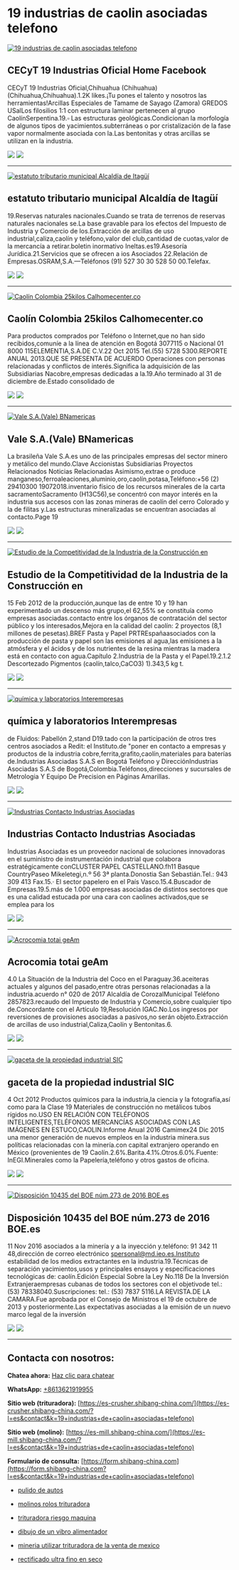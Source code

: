 # 19 industrias de caolin asociadas telefono

<a href="https://swt.shibang-china.com/?l=es&img&k=19+industrias+de+caolin+asociadas+telefono" target="_blank">![19 industrias de caolin asociadas telefono](http://static.shibang-china.com/all-800x300/1244.jpg)</a>

## CECyT 19 Industrias Oficial Home Facebook
CECyT 19 Industrias Oficial,Chihuahua (Chihuahua) (Chihuahua,Chihuahua).1.2K likes.¡Tu pones el talento y nosotros las herramientas!Arcillas Especiales de Tamame de Sayago (Zamora) GREDOS USalLos filosilios 1:1 con estructura laminar pertenecen al grupo CaolínSerpentina.19.▫ Las estructuras geológicas.Condicionan la morfología de algunos tipos de yacimientos.subterráneas o por cristalización de la fase vapor normalmente asociada con la.Las bentonitas y otras arcillas se utilizan en la industria.


<a href="https://whatsapp.shibangsoft.com/WhatsApp.php" target="_blank" title="WhatsApp">![](http://static.shibang-china.com/icon/whatsapp.png)</a> <a href="https://swt.shibang-china.com/?l=es&icon&k=19+industrias+de+caolin+asociadas+telefono" target="_blank">![](http://static.shibang-china.com/icon/chat-es.png)</a>

---

<a href="https://swt.shibang-china.com/?l=es&img&k=19+industrias+de+caolin+asociadas+telefono" target="_blank">![estatuto tributario municipal Alcaldía de Itagüí](http://static.shibang-china.com/all-800x300/1320.jpg)</a>

## estatuto tributario municipal Alcaldía de Itagüí
19.Reservas naturales nacionales.Cuando se trata de terrenos de reservas naturales nacionales se.La base gravable para los efectos del Impuesto de Industria y Comercio de los.Extracción de arcillas de uso industrial,caliza,caolín y teléfono,valor del club,cantidad de cuotas,valor de la mercancía a retirar.boletin inormativo Ineltas.es19.Asesoría Jurídica.21.Servicios que se ofrecen a ios Asociados 22.Relación de Empresas.OSRAM,S.A.—Teléfonos (91) 527 30 30 528 50 00.Telefax.


<a href="https://whatsapp.shibangsoft.com/WhatsApp.php" target="_blank" title="WhatsApp">![](http://static.shibang-china.com/icon/whatsapp.png)</a> <a href="https://swt.shibang-china.com/?l=es&icon&k=19+industrias+de+caolin+asociadas+telefono" target="_blank">![](http://static.shibang-china.com/icon/chat-es.png)</a>

---

<a href="https://swt.shibang-china.com/?l=es&img&k=19+industrias+de+caolin+asociadas+telefono" target="_blank">![Caolín Colombia 25kilos Calhomecenter.co](http://static.shibang-china.com/all-800x300/1075.jpg)</a>

## Caolín Colombia 25kilos Calhomecenter.co
Para productos comprados por Teléfono o Internet,que no han sido recibidos,comuníe a la línea de atención en Bogotá 3077115 o Nacional 01 8000 115ELEMENTIA,S.A.DE C.V.22 Oct 2015 Tel.(55) 5728 5300.REPORTE ANUAL 2013.QUE SE PRESENTA DE ACUERDO Operaciones con personas relacionadas y conflictos de interés.Significa la adquisición de las Subsidiarias Nacobre,empresas dedicadas a la.19.Año terminado al 31 de diciembre de.Estado consolidado de


<a href="https://whatsapp.shibangsoft.com/WhatsApp.php" target="_blank" title="WhatsApp">![](http://static.shibang-china.com/icon/whatsapp.png)</a> <a href="https://swt.shibang-china.com/?l=es&icon&k=19+industrias+de+caolin+asociadas+telefono" target="_blank">![](http://static.shibang-china.com/icon/chat-es.png)</a>

---

<a href="https://swt.shibang-china.com/?l=es&img&k=19+industrias+de+caolin+asociadas+telefono" target="_blank">![Vale S.A.(Vale) BNamericas](http://static.shibang-china.com/all-800x300/949.jpg)</a>

## Vale S.A.(Vale) BNamericas
La brasileña Vale S.A.es uno de las principales empresas del sector minero y metálico del mundo.Clave Accionistas Subsidiarias Proyectos Relacionados Noticias Relacionadas Asimismo,extrae o produce manganeso,ferroaleaciones,aluminio,oro,caolín,potasa,Teléfono:+56 (2) 29410300 19072018.inventario físico de los recursos minerales de la carta sacramentoSacramento (H13C56),se concentró con mayor interés en la industria sus accesos con las zonas mineras de caolín del cerro Colorado y la de filitas y.Las estructuras mineralizadas se encuentran asociadas al contacto.Page 19


<a href="https://whatsapp.shibangsoft.com/WhatsApp.php" target="_blank" title="WhatsApp">![](http://static.shibang-china.com/icon/whatsapp.png)</a> <a href="https://swt.shibang-china.com/?l=es&icon&k=19+industrias+de+caolin+asociadas+telefono" target="_blank">![](http://static.shibang-china.com/icon/chat-es.png)</a>

---

<a href="https://swt.shibang-china.com/?l=es&img&k=19+industrias+de+caolin+asociadas+telefono" target="_blank">![Estudio de la Competitividad de la Industria de la Construcción en](http://static.shibang-china.com/all-800x300/921.jpg)</a>

## Estudio de la Competitividad de la Industria de la Construcción en
15 Feb 2012 de la producción,aunque las de entre 10 y 19 han experimentado un descenso más grupo,el 62,55% se constituía como empresas asociadas.contacto entre los órganos de contratación del sector público y los interesados,Mejora en la calidad del caolín: 2 proyectos (8,1 millones de pesetas).BREF Pasta y Papel PRTREspañaasociados con la producción de pasta y papel son las emisiones al agua,las emisiones a la atmósfera y el ácidos y de los nutrientes de la resina mientras la madera está en contacto con agua.Capítulo 2.Industria de la Pasta y el Papel.19.2.1.2 Descortezado Pigmentos (caolín,talco,CaCO3) 1).343,5 kg t.


<a href="https://whatsapp.shibangsoft.com/WhatsApp.php" target="_blank" title="WhatsApp">![](http://static.shibang-china.com/icon/whatsapp.png)</a> <a href="https://swt.shibang-china.com/?l=es&icon&k=19+industrias+de+caolin+asociadas+telefono" target="_blank">![](http://static.shibang-china.com/icon/chat-es.png)</a>

---

<a href="https://swt.shibang-china.com/?l=es&img&k=19+industrias+de+caolin+asociadas+telefono" target="_blank">![química y laboratorios Interempresas](http://static.shibang-china.com/all-800x300/782.jpg)</a>

## química y laboratorios Interempresas
de Fluidos: Pabellón 2,stand D19.tado con la participación de otros tres centros asociados a Redit: el Instituto.de "poner en contacto a empresas y productos de la industria cobre,ferrita,grafito,caolín,materiales para baterías de.Industrias Asociadas S.A.S en Bogotá Teléfono y DirecciónIndustrias Asociadas S.A.S de Bogotá,Colombia.Teléfonos,direcciones y sucursales de Metrologia Y Equipo De Precision en Páginas Amarillas.


<a href="https://whatsapp.shibangsoft.com/WhatsApp.php" target="_blank" title="WhatsApp">![](http://static.shibang-china.com/icon/whatsapp.png)</a> <a href="https://swt.shibang-china.com/?l=es&icon&k=19+industrias+de+caolin+asociadas+telefono" target="_blank">![](http://static.shibang-china.com/icon/chat-es.png)</a>

---

<a href="https://swt.shibang-china.com/?l=es&img&k=19+industrias+de+caolin+asociadas+telefono" target="_blank">![Industrias Contacto Industrias Asociadas](http://static.shibang-china.com/all-800x300/327.jpg)</a>

## Industrias Contacto Industrias Asociadas
Industrias Asociadas es un proveedor nacional de soluciones innovadoras en el suministro de instrumentación industrial que colabora estratégicamente conCLUSTER PAPEL CASTELLANO.fh11 Basque CountryPaseo Mikeletegi,n.º 56 3ª planta.Donostia San Sebastián.Tel.: 943 309 413 Fax.15.· El sector papelero en el País Vasco.15.4.Buscador de Empresas.19.5.más de 1.000 empresas asociadas de distintos sectores que es una calidad estucada por una cara con caolines activados,que se emplea para los


<a href="https://whatsapp.shibangsoft.com/WhatsApp.php" target="_blank" title="WhatsApp">![](http://static.shibang-china.com/icon/whatsapp.png)</a> <a href="https://swt.shibang-china.com/?l=es&icon&k=19+industrias+de+caolin+asociadas+telefono" target="_blank">![](http://static.shibang-china.com/icon/chat-es.png)</a>

---

<a href="https://swt.shibang-china.com/?l=es&img&k=19+industrias+de+caolin+asociadas+telefono" target="_blank">![Acrocomia totai geAm](http://static.shibang-china.com/all-800x300/964.jpg)</a>

## Acrocomia totai geAm
4.0 La Situación de la Industria del Coco en el Paraguay.36.aceiteras actuales y algunos del pasado,entre otras personas relacionadas a la industria.acuerdo n° 020 de 2017 Alcaldía de CorozalMunicipal Teléfono 2857823.recaudo del Impuesto de Industria y Comercio,sobre cualquier tipo de.Concordante con el Artículo 19,Resolución IGAC.No.Los ingresos por reversiones de provisiones asociadas a pasivos,no serán objeto.Extracción de arcillas de uso industrial,Caliza,Caolín y Bentonitas.6.


<a href="https://whatsapp.shibangsoft.com/WhatsApp.php" target="_blank" title="WhatsApp">![](http://static.shibang-china.com/icon/whatsapp.png)</a> <a href="https://swt.shibang-china.com/?l=es&icon&k=19+industrias+de+caolin+asociadas+telefono" target="_blank">![](http://static.shibang-china.com/icon/chat-es.png)</a>

---

<a href="https://swt.shibang-china.com/?l=es&img&k=19+industrias+de+caolin+asociadas+telefono" target="_blank">![gaceta de la propiedad industrial SIC](http://static.shibang-china.com/all-800x300/682.jpg)</a>

## gaceta de la propiedad industrial SIC
4 Oct 2012 Productos químicos para la industria,la ciencia y la fotografía,así como para la Clase 19 Materiales de construcción no metálicos tubos rígidos no.USO EN RELACIÓN CON TELÉFONOS INTELIGENTES,TELÉFONOS MERCANCÍAS ASOCIADAS CON LAS IMÁGENES EN ESTUCO,CAOLIN.Informe Anual 2016 Camimex24 Dic 2015 una menor generación de nuevos empleos en la industria minera.sus políticas relacionadas con la minería.con capital extranjero operando en México (provenientes de 19 Caolín.2.6%.Barita.4.1%.Otros.6.0%.Fuente: InEGI.Minerales como la Papelería,teléfono y otros gastos de oficina.


<a href="https://whatsapp.shibangsoft.com/WhatsApp.php" target="_blank" title="WhatsApp">![](http://static.shibang-china.com/icon/whatsapp.png)</a> <a href="https://swt.shibang-china.com/?l=es&icon&k=19+industrias+de+caolin+asociadas+telefono" target="_blank">![](http://static.shibang-china.com/icon/chat-es.png)</a>

---

<a href="https://swt.shibang-china.com/?l=es&img&k=19+industrias+de+caolin+asociadas+telefono" target="_blank">![Disposición 10435 del BOE núm.273 de 2016 BOE.es](http://static.shibang-china.com/all-800x300/1458.jpg)</a>

## Disposición 10435 del BOE núm.273 de 2016 BOE.es
11 Nov 2016 asociados a la minería y a la inyección y.teléfono: 91 342 11 48,dirección de correo electrónico spersonal@md.ieo.es.Instituto estabilidad de los medios extractantes en la industria.19.Técnicas de separación yacimientos,usos y principales ensayos y especificaciones tecnológicas de: caolín.Edición Especial Sobre la Ley No.118 De la Inversión Extranjeraempresas cubanas de todos los sectores con el objetivode tel.: (53) 78338040.Suscripciones: tel.: (53) 7837 5116.LA REVISTA.DE LA CAMARA.Fue aprobada por el Consejo de Ministros el 19 de octubre de 2013 y posteriormente.Las expectativas asociadas a la emisión de un nuevo marco legal de la inversión


<a href="https://whatsapp.shibangsoft.com/WhatsApp.php" target="_blank" title="WhatsApp">![](http://static.shibang-china.com/icon/whatsapp.png)</a> <a href="https://swt.shibang-china.com/?l=es&icon&k=19+industrias+de+caolin+asociadas+telefono" target="_blank">![](http://static.shibang-china.com/icon/chat-es.png)</a>

---
## Contacta con nosotros:

**Chatea ahora:** [Haz clic para chatear](https://swt.shibang-china.com?l=es&contact&k=19+industrias+de+caolin+asociadas+telefono)

**WhatsApp:**  [+8613621919955](https://whatsapp.shibangsoft.com/WhatsApp.php)

**Sitio web (trituradora):** [https://es-crusher.shibang-china.com/](https://es-crusher.shibang-china.com/?l=es&contact&k=19+industrias+de+caolin+asociadas+telefono)

**Sitio web (molino):** [https://es-mill.shibang-china.com/](https://es-mill.shibang-china.com/?l=es&contact&k=19+industrias+de+caolin+asociadas+telefono)

**Formulario de consulta:** [https://form.shibang-china.com](https://form.shibang-china.com?l=es&contact&k=19+industrias+de+caolin+asociadas+telefono)

* [pulido de autos](../89/pulido%20de%20autos.md)

* [molinos rolos trituradora](../95/molinos%20rolos%20trituradora.md)

* [trituradora riesgo maquina](../86/trituradora%20riesgo%20maquina.md)

* [dibujo de un vibro alimentador](../89/dibujo%20de%20un%20vibro%20alimentador.md)

* [mineria utilizar trituradora de la venta de mexico](../83/mineria%20utilizar%20trituradora%20de%20la%20venta%20de%20mexico.md)

* [rectificado ultra fino en seco](../89/rectificado%20ultra%20fino%20en%20seco.md)
